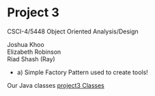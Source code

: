 # Project 3

CSCI-4/5448 Object Oriented Analysis/Design

Joshua Khoo  
Elizabeth Robinson  
Riad Shash (Ray)

+ a) Simple Factory Pattern used to create tools!

Our Java classes
[project3 Classes](/Project-3/tree/master/Project-3/src/main/java/com/ooadteamveritas/project3)
